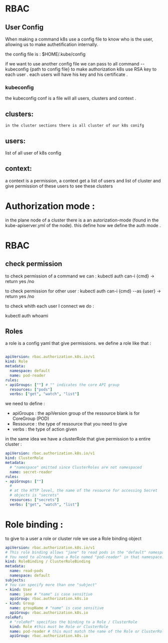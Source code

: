 # RBAC 

## User Config 

When making a command k8s use a config file to know who is the user, allowing us to make authetification internally. 

the config file is : $HOME/.kube/config

if we want to use another config file we can pass to all command --kubeconfig {path to config file}
to make authorization k8s use RSA key to each user . each users will have his key and his certificate .
### kubeconfig 

the kubeconfig conf is a file will all users, clusters and context .

## clusters: 

    in the cluster sections there is all cluster of our k8s conifg 

## users: 

list of all user of k8s config

## context:

a context is a permission, a context get a list of users and list of cluster and give permission of these users to see these clusters 


# Authorization mode :

in the plane node of a cluster there is a an autorization-mode (found in the kube-apiserver.yml of the node). 
this define how we define the auth mode .

# RBAC 

## check permission 

to check permission of a command we can :
kubectl auth can-i {cmd} -> return yes /no

to check permission for other user : 
kubectl auth can-i {cmd} --as {user} -> return yes /no

to check whith each user I connect we do : 

kubectl auth whoami

## Roles 

a role is a config yaml that give permissions. 
we define a role like that : 

```yaml 

apiVersion: rbac.authorization.k8s.io/v1
kind: Role
metadata:
  namespace: default
  name: pod-reader
rules:
- apiGroups: [""] # "" indicates the core API group
  resources: ["pods"]
  verbs: ["get", "watch", "list"]

  ```

we need to define :
- apiGroups : the apiVersion group of the ressource blank is for CoreGroup (POD)
- Ressource : the type of ressource that you need to give
- verbs : the type of action given 

in the same idea we have a clusterRole that give permission to a entire cluster :

```yaml
apiVersion: rbac.authorization.k8s.io/v1
kind: ClusterRole
metadata:
  # "namespace" omitted since ClusterRoles are not namespaced
  name: secret-reader
rules:
- apiGroups: [""]
  #
  # at the HTTP level, the name of the resource for accessing Secret
  # objects is "secrets"
  resources: ["secrets"]
  verbs: ["get", "watch", "list"]

```

# Role binding : 

to give to a user a role or cluster role we use a Role binding object 

```yaml 
apiVersion: rbac.authorization.k8s.io/v1
# This role binding allows "jane" to read pods in the "default" namespace.
# You need to already have a Role named "pod-reader" in that namespace.
kind: RoleBinding / ClusterRoleBinding
metadata:
  name: read-pods
  namespace: default
subjects:
# You can specify more than one "subject"
- kind: User
  name: jane # "name" is case sensitive
  apiGroup: rbac.authorization.k8s.io
- kind: Group
  name: groupName # "name" is case sensitive
  apiGroup: rbac.authorization.k8s.io
roleRef:
  # "roleRef" specifies the binding to a Role / ClusterRole
  kind: Role #this must be Role or ClusterRole
  name: pod-reader # this must match the name of the Role or ClusterRole you wish to bind to
  apiGroup: rbac.authorization.k8s.io

```